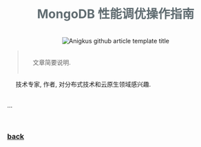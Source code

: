 <script>
var pageHeader=document.getElementsByClassName("page-header")[0].innerHTML;
 pageHeader="<center><img style='border-radius: 50% !important;' src='https://avatars.githubusercontent.com/u/88264073?s=400&amp;u=63e618520a5b6aa87636714e69f8228374c4e9b1&amp;v=4' width='200' height='200' alt='@anigkus' title='Github of Anigkus' ></center>"+pageHeader;
document.getElementsByClassName("page-header")[0].innerHTML=pageHeader;
</script>

<h1 style="color:#606c71;text-align:center;" >MongoDB 性能调优操作指南</h1><br/>

[<h1 style="color:#606c71;text-align:center;" >MongoDB Performance Tuning Operation Guide</h1><br/>]:#

<center>
<img src="../assets/images/mongodb-performance-tuning-operation-guide/figure-1.jpeg" alt="Anigkus github article template title" title="Github of Anigkus" >
</center>

> <br/>&nbsp;&nbsp;&nbsp;&nbsp; 文章简要说明.<br/>
> <br/>

[> <br/>&nbsp;&nbsp;&nbsp;&nbsp; Some general notes on article.<br/>]:#
[> <br/>]:#

&nbsp;&nbsp;&nbsp;&nbsp; 技术专家, 作者, 对分布式技术和云原生领域感兴趣.<br/><br/>

[&nbsp;&nbsp;&nbsp;&nbsp; Technologist, Author, Interested in Distributed Technology and Cloud Native Fields.<br/><br/>]:#

...


<br>

### [back](./)

